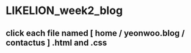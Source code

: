 # LIKELION_week2_blog

<h2>click each file named [ home / yeonwoo.blog / contactus ] .html and .css</h2>
